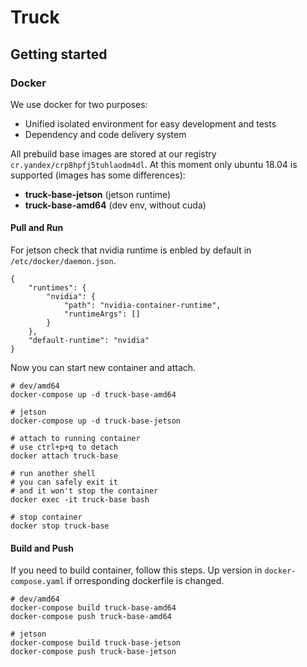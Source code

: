 # Truck



## Getting started
### Docker
We use docker for two purposes:
- Unified isolated environment for easy development and tests
- Dependency and code delivery system

All prebuild base images are stored at our registry ```cr.yandex/crp8hpfj5tuhlaodm4dl```. At this moment only ubuntu 18.04 is supported (images has some differences):
- **truck-base-jetson** (jetson runtime)
- **truck-base-amd64** (dev env, without cuda)

#### Pull and Run
For jetson check that nvidia runtime is enbled by default in ```/etc/docker/daemon.json```.

```
{
    "runtimes": {
        "nvidia": {
            "path": "nvidia-container-runtime",
            "runtimeArgs": []
        }
    },
    "default-runtime": "nvidia"
}
```

Now you can start new container and attach. 

```
# dev/amd64
docker-compose up -d truck-base-amd64

# jetson
docker-compose up -d truck-base-jetson

# attach to running container
# use ctrl+p+q to detach
docker attach truck-base

# run another shell
# you can safely exit it
# and it won't stop the container
docker exec -it truck-base bash

# stop container
docker stop truck-base
```

#### Build and Push
If you need to build container, follow this steps. Up version in ```docker-compose.yaml``` if orresponding dockerfile is changed.

```
# dev/amd64
docker-compose build truck-base-amd64
docker-compose push truck-base-amd64

# jetson
docker-compose build truck-base-jetson
docker-compose push truck-base-jetson
```